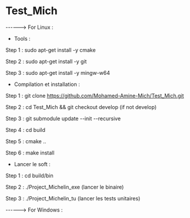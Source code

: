 # Test_Mich


------> For Linux : 

- Tools :

Step 1 : sudo apt-get install -y cmake

Step 2 : sudo apt-get install -y git

Step 3 : sudo apt-get install -y mingw-w64


- Compilation et installation :

Step 1 : git clone https://github.com/Mohamed-Amine-Mich/Test_Mich.git

Step 2 : cd Test_Mich && git checkout develop (if not develop)

Step 3 : git submodule update --init --recursive

Step 4 : cd build

Step 5 : cmake ..

Step 6 : make install


- Lancer le soft : 

Step 1 : cd build/bin

Step 2 : ./Project_Michelin_exe (lancer le binaire)

Step 3 : ./Project_Michelin_tu (lancer les tests unitaires)




------> For Windows : 


